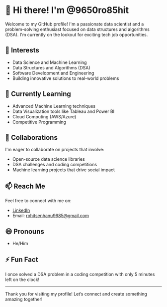 # 👋 Hi there! I'm @9650ro85hit

Welcome to my GitHub profile! I'm a passionate data scientist and a problem-solving enthusiast focused on data structures and algorithms (DSA). I'm currently on the lookout for exciting tech job opportunities.

## 👀 Interests
- Data Science and Machine Learning
- Data Structures and Algorithms (DSA)
- Software Development and Engineering
- Building innovative solutions to real-world problems

## 🌱 Currently Learning
- Advanced Machine Learning techniques
- Data Visualization tools like Tableau and Power BI
- Cloud Computing (AWS/Azure)
- Competitive Programming

## 💞️ Collaborations
I'm eager to collaborate on projects that involve:
- Open-source data science libraries
- DSA challenges and coding competitions
- Machine learning projects that drive social impact

## 📫 Reach Me
Feel free to connect with me on:
- [LinkedIn]([[https://www.linkedin.com/in/yourprofile](https://www.linkedin.com/in/rohitsen9685/)])
- Email: rohitsenhanu9685@gmail.com 

## 😄 Pronouns
- He/Him

## ⚡ Fun Fact
I once solved a DSA problem in a coding competition with only 5 minutes left on the clock!

---

Thank you for visiting my profile! Let’s connect and create something amazing together!
